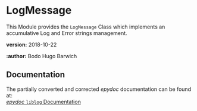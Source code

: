 # LogMessage

This Module provides the `LogMessage` Class which implements an accumulative Log
and Error strings management.

**version:** 2018-10-22

**:author:** Bodo Hugo Barwich


## Documentation

The partially converted and corrected _epydoc_ documentation can be found at: \
[_epydoc_ `liblog` Documentation](https://github.com/bodo-hugo-barwich/LogMessage/wiki)